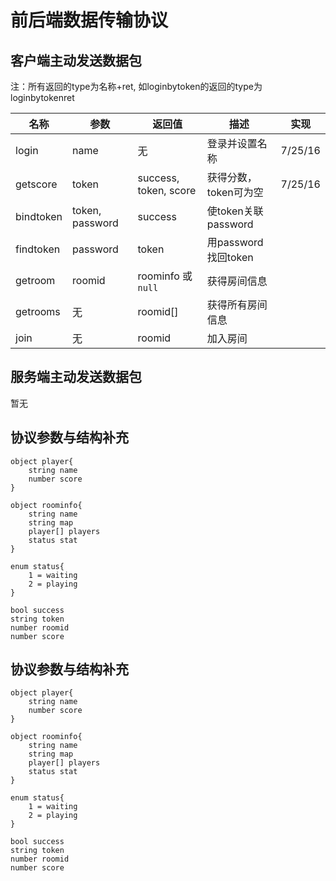 # 前后端数据传输协议

## 客户端主动发送数据包
注：所有返回的type为名称+ret, 如loginbytoken的返回的type为loginbytokenret

| 名称        | 参数              | 返回值                   | 描述               | 实现      |
| --------- | --------------- | --------------------- | ---------------- | ------- |
| login     | name            | 无                     | 登录并设置名称          | 7/25/16 |
| getscore  | token           | success, token, score | 获得分数，token可为空    | 7/25/16 |
| bindtoken | token, password | success               | 使token关联password |         |
| findtoken | password        | token                 | 用password找回token |         |
| getroom   | roomid          | roominfo 或 `null`     | 获得房间信息           |         |
| getrooms  | 无               | roomid[]              | 获得所有房间信息         |         |
| join      | 无               | roomid                | 加入房间             |         |
## 服务端主动发送数据包
暂无

## 协议参数与结构补充

```
object player{
    string name
    number score
}

object roominfo{
    string name
    string map
    player[] players
    status stat
}

enum status{
    1 = waiting
    2 = playing
}

bool success
string token
number roomid
number score

```

## 协议参数与结构补充

```
object player{
    string name
    number score
}

object roominfo{
    string name
    string map
    player[] players
    status stat
}

enum status{
    1 = waiting
    2 = playing
}

bool success
string token
number roomid
number score
```
